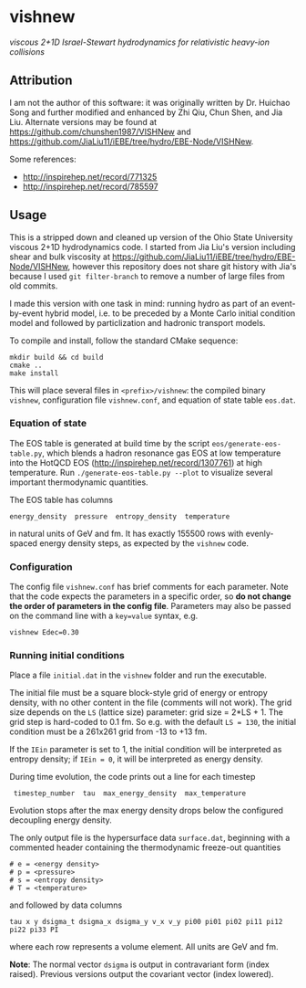 # vishnew

_viscous 2+1D Israel-Stewart hydrodynamics for relativistic heavy-ion collisions_

## Attribution

I am not the author of this software:
it was originally written by Dr. Huichao Song and further modified and enhanced by Zhi Qiu, Chun Shen, and Jia Liu.
Alternate versions may be found at https://github.com/chunshen1987/VISHNew and https://github.com/JiaLiu11/iEBE/tree/hydro/EBE-Node/VISHNew.

Some references:

- http://inspirehep.net/record/771325
- http://inspirehep.net/record/785597

## Usage

This is a stripped down and cleaned up version of the Ohio State University viscous 2+1D hydrodynamics code.
I started from Jia Liu's version including shear and bulk viscosity at https://github.com/JiaLiu11/iEBE/tree/hydro/EBE-Node/VISHNew, however this repository does not share git history with Jia's because I used `git filter-branch` to remove a number of large files from old commits.

I made this version with one task in mind: running hydro as part of an event-by-event hybrid model, i.e. to be preceded by a Monte Carlo initial condition model and followed by particlization and hadronic transport models.

To compile and install, follow the standard CMake sequence:

    mkdir build && cd build
    cmake ..
    make install

This will place several files in `<prefix>/vishnew`: the compiled binary `vishnew`, configuration file `vishnew.conf`, and equation of state table `eos.dat`.

### Equation of state

The EOS table is generated at build time by the script `eos/generate-eos-table.py`, which blends a hadron resonance gas EOS at low temperature into the HotQCD EOS (http://inspirehep.net/record/1307761) at high temperature.
Run `./generate-eos-table.py --plot` to visualize several important thermodynamic quantities.

The EOS table has columns

    energy_density  pressure  entropy_density  temperature

in natural units of GeV and fm.
It has exactly 155500 rows with evenly-spaced energy density steps, as expected by the `vishnew` code.

### Configuration

The config file `vishnew.conf` has brief comments for each parameter.
Note that the code expects the parameters in a specific order, so __do not change the order of parameters in the config file__.
Parameters may also be passed on the command line with a `key=value` syntax, e.g.

    vishnew Edec=0.30

### Running initial conditions

Place a file `initial.dat` in the `vishnew` folder and run the executable.

The initial file must be a square block-style grid of energy or entropy density, with no other content in the file (comments will not work).
The grid size depends on the `LS` (lattice size) parameter: grid size = 2\*LS + 1.
The grid step is hard-coded to 0.1 fm.
So e.g. with the default `LS = 130`, the initial condition must be a 261x261 grid from -13 to +13 fm.

If the `IEin` parameter is set to 1, the initial condition will be interpreted as entropy density;
if `IEin = 0`, it will be interpreted as energy density.

During time evolution, the code prints out a line for each timestep

     timestep_number  tau  max_energy_density  max_temperature

Evolution stops after the max energy density drops below the configured decoupling energy density.

The only output file is the hypersurface data `surface.dat`, beginning with a commented header containing the thermodynamic freeze-out quantities

    # e = <energy density>
    # p = <pressure>
    # s = <entropy density>
    # T = <temperature>

and followed by data columns

    tau x y dsigma_t dsigma_x dsigma_y v_x v_y pi00 pi01 pi02 pi11 pi12 pi22 pi33 PI

where each row represents a volume element.
All units are GeV and fm.

**Note**:
The normal vector `dsigma` is output in contravariant form (index raised).
Previous versions output the covariant vector (index lowered).
